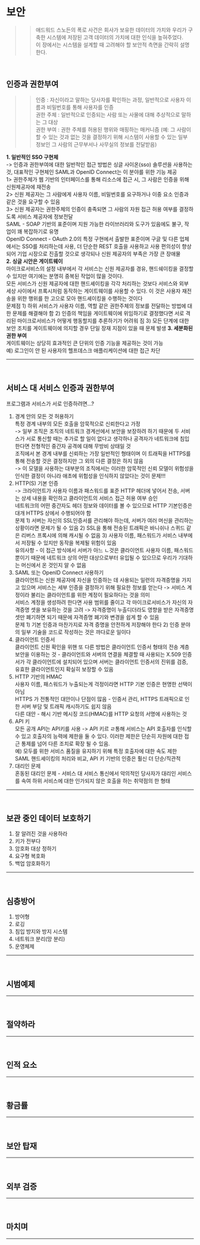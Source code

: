 보안
=====
>> 애드워드 스노든의 폭로 사건은 회사가 보유한 데이터의 가치와 우리가 구축한 시스템에 저장된 고객 데이터의 가치에 대한 인식을 높혀주었다. <br/>
>> 이 장에서는 시스템을 설계할 때 고려해야 할 보안적 측면을 간략히 설명한다.
<br/>

## 인증과 권한부여
>> 인증 : 자신이라고 말하는 당사자를 확인하는 과정, 일반적으로 사용자 이름과 비밀번호를 통해 사용자를 인증<br/>
>> 권한 주체 : 일반적으로 인증되는 사람 또는 사물에 대해 추상적으로 말하는 그 대상<br/>
>> 권한 부여 : 권한 주체를 허용된 행위와 매핑하는 매커니즘 (예: 그 사람이 할 수 있는 것과 없는 것을 결정하기 위해 시스템이 사용할 수 있는 일부 정보인 그 사람의 근무부서나 사무실의 정보를 전달받음)
>> 
__1. 일반적인 SSO 구현체__<br/>
-> 인증과 권한부여에 대한 일반적인 접근 방법은 싱글 사이온(sso) 솔루션을 사용하는 것, 대표적인 구현체인 SAML과 OpenID Connect는 이 분야를 위한 기능 제공<br/>
1> 권한주체가 웹 기반의 인터페이스를 통해 리소스에 접근 시, 그 사람은 인증을 위해 신원제공자에 재전송<br/>
2> 신원 제공자는 그 사람에게 사용자 이름, 비밀번호를 요구하거나 이중 요소 인증과 같은 것을 요구할 수 있음<br/>
3> 신원 제공자는 권한주체의 인증이 충족되면 그 사람의 자원 접근 허용 여부를 결정하도록 서비스 제공자에 정보전달<br/>
SAML - SOAP 기반의 표준이며 지원 가능한 라이브러리와 도구가 있음에도 불구, 작업이 꽤 복잡하기로 유명<br/>
OpenID Connect - OAuth 2.0의 특정 구현에서 출발한 표준이며 구글 및 다른 업체에서는 SSO를 처리하는데 사용, 더 단순한 REST 호출을 사용하고 사용 편의성이 향상되어 기업 시장으로 진출할 것으로 생각되나 신원 제공자의 부족은 가장 큰 장애물<br/>
__2. 싱글 시안은 게이트웨이__<br/>
마이크로서비스의 설정 내부에서 각 서비스는 신원 제공자를 경유, 핸드쉐이킹을 결정할 수 있지만 여기에는 분명히 중복된 작업이 많을 것이다. <br/>
모든 서비스가 신원 제공자에 대한 핸드셰이킹을 각각 처리하는 것보다 서비스와 외부 세상 사이에서 프록시처럼 동작하는 게이트웨이를 사용할 수 있다. 이 것은 사용자 재전송을 위한 행위를 한 고으로 모아 핸드셰이킹을 수행하는 것이다<br/>
문제점 1) 하위 서비스가 사용자 이름, 역할 같은 권한주체의 정보를 전달하는 방법에 대한 문제를 해결해야 함 2) 인증의 책임을 게이트웨이에 위임하기로 결정했다면 서로 격리된 마이크로서비스가 어떻게 행동할지를 추론하기가 어려워 짐 3) 모든 단계에 대한 보안 조치를 게이트웨이에 의지할 경우 단일 장재 지점이 있을 때 문제 발생
__3. 세분화된 권한 부여__<br/>
게이트웨이는 상당히 효과적인 큰 단위의 인증 기능을 제공하는 것이 가능<br/>
예) 로그인이 안 된 사용자의 헬프데스크 애플리케이션에 대한 접근 차단
*****
<br/>

## 서비스 대 서비스 인증과 권한부여
프로그램과 서비스가 서로 인증하려면...?
1. 경계 안의 모든 것 허용하기<br/>
특정 경계 내부의 모든 호출을 암묵적으로 신뢰한다고 가정<br/>
-> 일부 조직은 조직의 네트워크 경계선에서 보안을 보장하려 하기 때문에 두 서비스가 서로 통신할 때는 추가로 할 일이 없다고 생각하나 공격자가 네트워크에 침입한다면 전형적인 중간자 공격에 대해 무방비 상태일 것<br/>
조직에서 본 경계 내부를 신뢰하는 가장 일반적인 형태이며 이 트래픽을 HTTPS를 통해 전송할 것은 결정하지만 그 외의 다른 결정은 하지 않음<br/>
-> 이 모델을 사용하는 대부분의 조직에서는 이러한 암묵적인 신뢰 모델이 위험성을 인식한 결정이 아니라 애초에 위험성을 인식하지 않았다는 것이 문제!!!
2. HTTP(S) 기본 인증<br/>
-> 크라이언트가 사용자 이름과 패스워드를 표준 HTTP 헤더에 넣어서 전송, 서버는 상세 내용을 확인하고 클라이언트의 서비스 접근 허용 여부 승인<br/>
네트워크의 어떤 중간자도 헤더 정보와 데이터를 볼 수 있으므로 HTTP 기본인증은 대개 HTTPS 상에서 수행되어야 함<br/>
문제 1) 서버는 자신의 SSL인증서를 관리해야 하는데, 서버가 여러 머신을 관리하는 상황이라면 문제가 될 수 있음 2) SSL을 통해 전송된 트래픽은 바니쉬나 스퀴드 같은 리버스 프록시에 의해 캐시될 수 없음 3) 사용자 이름, 패스워드가 서비스 내부에서 저장될 수 있지만 동작을 복제될 위험이 있음<br/>
유의사항 - 이 접근 방식에서 서버가 아느 ㄴ것은 클라이언트 사용자 이름, 패스워드 뿐이기 때문에 네트워크 상의 어떤 대상으로부터 유입될 수 있으므로 우리가 기대하는 머신에서 온 것인지 알 수 없음
3. SAML 또는 OpenID Connect 사용하기<br/>
클라이언트는 신원 제공자에 자신을 인증하는 데 사용되는 일련의 자격증명을 가지고 있으며 서비스는 세부 인증을 결정하기 위해 필요한 정보를 얻는다 -> 서비스 계정이라 불리는 클라이언트를 위한 계정이 필요하다는 것을 의미<br/>
서비스 계정을 생성하려 한다면 사용 범위를 줄이고 각 마이크로서비스가 자신의 자격증명 셋을 보유하는 것을 고려 -> 자격증명이 누출디더라도 영향을 받은 자격증명 셋만 폐기하면 되기 때문에 자격증명 폐기와 변경을 쉽게 할 수 있음<br/>
문제 1) 기본 인증과 마찬가지로 자격 증명을 안전하게 저장해야 한다 2) 인증 분야의 일부 기술을 코드로 작성하는 것은 까다로운 일이다
4. 클라이언트 인증서<br/>
클라이언트 신원 확인을 위핸 또 다른 방법은 클라이언트 인증서 형태의 전송 계층 보안을 이용하는 것 - 클라이언트와 서버의 연결을 체결할 때 사용되는 X.509 인증서가 각 클라이언트에 설치되어 있으며 서버는 클라이언트 인증서의 진위를 검증, 유효한 클라이언트인지 확실히 보장할 수 있음
5. HTTP 기반의 HMAC<br/>
사용자 이름, 패스워드가 누출되는게 걱정이라면 HTTP 기본 인증은 현명한 선택이 아님<br/>
HTTPS 가 전통적인 대안이나 단점이 많음 - 인증서 관리, HTTPS 트래픽으로 인한 서버 부담 및 트래픽 캐시하기도 쉽지 않음<br/>
다른 대안 - 해시 기반 메시징 코드(HMAC)를 HTTP 요청의 서명에 사용하는 것<br/>
6. API 키<br/>
모든 공개 API는 API키를 사용 -> API 키르 ㄹ통해 서비스는 API 호출자를 인식할 수 있고 호출자의 능력에 제한을 둘 수 있다. 이러한 제한은 단순히 자원에 대한 접근 통제를 넘어 다른 조치로 확장 될 수 있음. <br/>
예) 모두를 위한 서비스 품질을 유지하기 위해 특정 호출자에 대한 속도 제한<br/>
SAML 핸드셰이킹의 처리와 비교, API 키 기반의 인증은 훨신 더 단순/직관적<br/>
7. 대리인 문제<br/>
혼동된 대리인 문제 - 서비스 대 서비스 통신에서 악의적인 당사자가 대리인 서비스를 속여 하위 서비스에 대한 인가되지 않은 호출을 하는 취약점의 한 형태
*****
<br/>

## 보관 중인 데이터 보호하기
1. 잘 알려진 것을 사용하라
2. 키가 전부다
3. 암호화 대상 정하기
4. 요구형 복호화
5. 백업 암호화하기
*****
<br/>

## 심층방어
1. 방어형
2. 로깅
3. 침입 방지와 방지 시스템
4. 네트워크 분리(망 분리)
5. 운영체제
*****
<br/>

## 시범예제
*****
<br/>

## 절약하라
*****
<br/>

## 인적 요소
*****
<br/>

## 황금률
*****
<br/>

## 보안 탑재
*****
<br/>

## 외부 검증
*****
<br/>

## 마치며
*****
<br/>



